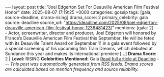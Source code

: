 --- layout: post title: "Joel Edgerton Set For Deauville American Film Festival Honor" date: 2025-08-07 17:19:25 +0000 categories: gossip tags: [gala, source-deadline, drama-rising] drama_score: 2 primary_celebrity: gala source: deadline source_url: "https://deadline.com/2025/08/joel-edgerton-deauville-american-film-festival-honor-1236481423/" mentions: {gala: 2} --- Actor, screenwriter, director and producer, Joel Edgerton will honored by France’s Deauville American Film Festival this September. He will be feted with its Deauville Talent Award on September 11 in a gala event followed by a special screening of his upcoming film Train Dreams, which debuted at Sundance this year and makes its international premiere […] **Drama Score:** 2 | **Level:** RISING **Celebrities Mentioned:** Gala [Read full article at Deadline](https://deadline.com/2025/08/joel-edgerton-deauville-american-film-festival-honor-1236481423/) --- *This post was automatically generated from RSS feeds. Drama scores are calculated based on mention frequency and source reliability.*